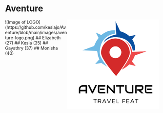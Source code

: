 # Aventure
<img src="https://github.com/kesiajo/Aventure/blob/main/images/aventure-logo.png" width=300 align=right>
![Image of LOGO](https://github.com/kesiajo/Aventure/blob/main/images/aventure-logo.png)
## Elizabeth (27)
## Kesia (35)
## Gayathry (37)
## Monisha (40)
